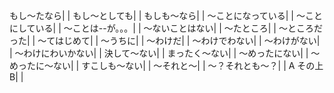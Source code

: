 もし～たなら|  |
もし～としても|  |
もしも～なら|  |
～ことになっている|  |
～ことにしている|  |
～ことは--が。。。|  |
～ないことはない|  |
～たところ|  |
～ところだった|  |
～てはじめて|  |
～うちに|  |
～わけだ|  |
～わけでわない|  |
～わけがない|  |
～わけにわいかない|  |
決して～ない|  |
まったく～ない|  |
～めったにない|  |
～めったに～ない|  |
すこしも～ない|  |
～それと～|  |
～？それとも～？|  |
A その上 B|  |
